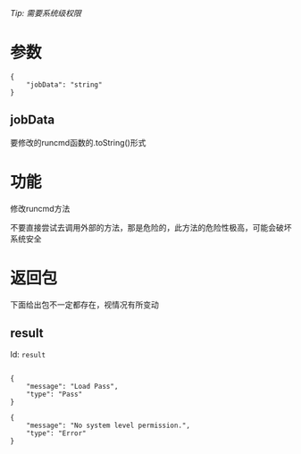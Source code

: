 _Tip: 需要系统级权限_
# 参数
```
{
    "jobData": "string"
}
```
## jobData
要修改的runcmd函数的.toString()形式
# 功能
修改runcmd方法

不要直接尝试去调用外部的方法，那是危险的，此方法的危险性极高，可能会破坏系统安全
# 返回包
下面给出包不一定都存在，视情况有所变动

## result
Id: `result`

```

{
    "message": "Load Pass",
    "type": "Pass"
}

{
    "message": "No system level permission.",
    "type": "Error"
}

```
